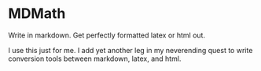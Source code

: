 
# MDMath #

Write in markdown. Get perfectly formatted latex or html out.

I use this just for me. I add yet another leg in my neverending quest to write
conversion tools between markdown, latex, and html.
